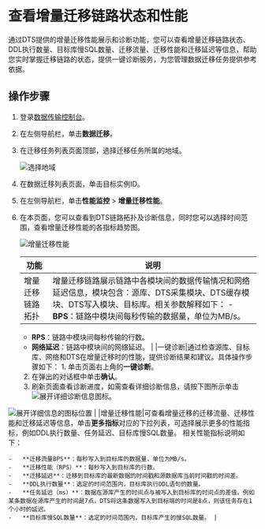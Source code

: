 # 查看增量迁移链路状态和性能

通过DTS提供的增量迁移性能展示和诊断功能，您可以查看增量迁移链路状态、DDL执行数量、目标库慢SQL数量、迁移流量、迁移性能和迁移延迟等信息，帮助您实时掌握迁移链路的状态，提供一键诊断服务，为您管理数据迁移任务提供参考依据。

## 操作步骤

1.  登录[数据传输控制台](https://dts-intl.console.aliyun.com/)。

2.  在左侧导航栏，单击**数据迁移**。

3.  在迁移任务列表页面顶部，选择迁移任务所属的地域。

    ![选择地域](https://static-aliyun-doc.oss-accelerate.aliyuncs.com/assets/img/zh-CN/2767559951/p50439.png)

4.  在数据迁移列表页面，单击目标实例ID。

5.  在左侧导航栏，单击**性能监控** \> **增量迁移性能**。

6.  在本页面，您可以查看到DTS链路拓扑及诊断信息，同时您可以选择时间范围，查看增量迁移性能的各指标趋势图。

    ![增量迁移性能](https://static-aliyun-doc.oss-accelerate.aliyuncs.com/assets/img/zh-CN/8632412061/p171525.png)

    |功能|说明|
    |--|--|
    |增量迁移链路拓扑|增量迁移链路展示链路中各模块间的数据传输情况和网络延迟信息，模块包含：源库、DTS采集模块、DTS缓存模块、DTS写入模块、目标库。相关参数解释如下：     -   **BPS**：链路中模块间每秒传输的数据量，单位为MB/s。
    -   **RPS**：链路中模块间每秒传输的行数。
    -   **网络延迟**：链路中模块间的网络延迟。 |
    |一键诊断|通过检查源库、目标库、网络和DTS在增量迁移时的性能，提供诊断结果和建议。具体操作步骤如下：    1.  单击页面右上角的**一键诊断**。
    2.  在弹出的对话框中单击**确认**。
    3.  刷新页面查看诊断进度，如需查看详细诊断信息，请按下图所示单击![展开详细诊断信息](https://static-aliyun-doc.oss-accelerate.aliyuncs.com/assets/img/zh-CN/8632412061/p171520.png)图标。

![展开详细信息的图标位置](https://static-aliyun-doc.oss-accelerate.aliyuncs.com/assets/img/zh-CN/4264132061/p171809.png) |
    |增量迁移性能|可查看增量迁移的迁移流量、迁移性能和迁移延迟等信息，单击**更多指标**对应的下拉列表，可选择展示更多的性能指标，例如DDL执行数量、任务延迟、目标库慢SQL数量。 相关性能指标说明如下：

    -   **迁移流量BPS**：每秒写入到目标库的数据量，单位为MB/s。
    -   **迁移性能（RPS）**：每秒写入到目标库的行数。
    -   **迁移延迟**：迁移到目标库的最新数据的时间戳和源数据库当前时间戳的时间差。
    -   **DDL执行数量**：选定的时间范围内，目标库执行DDL语句的数量。
    -   **任务延迟（ms）**：数据在源库产生的时间点与被写入到目标库的时间点的差值。例如某条数据在源库产生的时间是7点，DTS将这条数据写入到目标端的时间是8点，则该任务存在1个小时的延迟。
    -   **目标库慢SQL数量**：选定的时间范围内，目标库产生的慢SQL数量。 |


